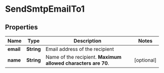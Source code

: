 
# SendSmtpEmailTo1

## Properties
Name | Type | Description | Notes
------------ | ------------- | ------------- | -------------
**email** | **String** | Email address of the recipient | 
**name** | **String** | Name of the recipient. **Maximum allowed characters are 70**. |  [optional]



